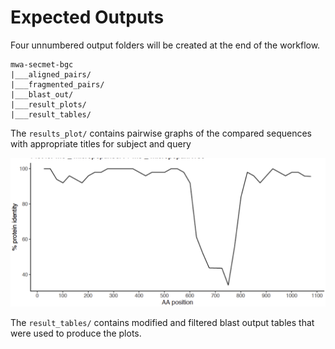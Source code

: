 # Expected Outputs

Four unnumbered output folders will be created at the end of the workflow.

```
mwa-secmet-bgc
|___aligned_pairs/
|___fragmented_pairs/
|___blast_out/
|___result_plots/
|___result_tables/
```

The `results_plot/` contains pairwise graphs of the compared sequences with appropriate titles for subject and query

![](https://github.com/somakchowdhury/mwa-secmet-bgc/blob/master/docs/imgs/plot.png "Example result Plot")

The `result_tables/` contains modified and filtered blast output tables that were used to produce the plots. 

